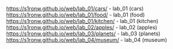 https://s1ronw.github.io/web/lab_01/cars/ - lab_01 (cars)
https://s1ronw.github.io/web/lab_01/food/ - lab_01 (food)
https://s1ronw.github.io/web/lab_01/kitchen/ - lab_01 (kitchen)
https://s1ronw.github.io/web/lab_02/apples/ - lab_02 (apples)
https://s1ronw.github.io/web/lab_03/planets/ - lab_03 (planets)
https://s1ronw.github.io/web/lab_04/museum/ - lab_04 (museum)
